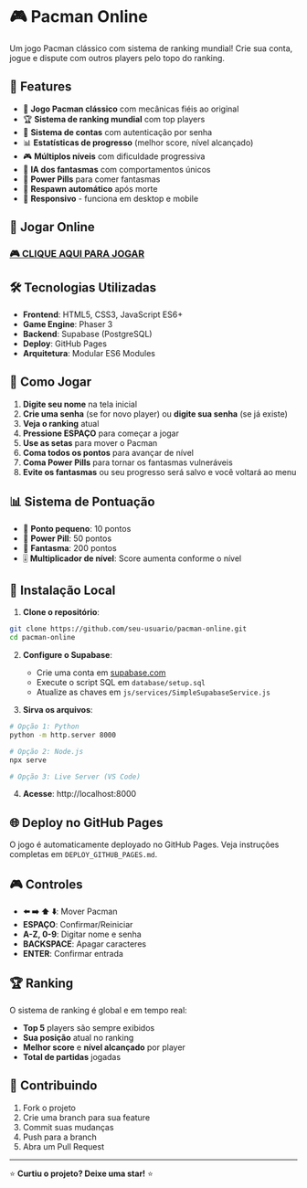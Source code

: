 # 🎮 Pacman Online

Um jogo Pacman clássico com sistema de ranking mundial! Crie sua conta, jogue e dispute com outros players pelo topo do ranking.

## 🌟 **Features**

- 🎯 **Jogo Pacman clássico** com mecânicas fiéis ao original
- 🏆 **Sistema de ranking mundial** com top players
- 👤 **Sistema de contas** com autenticação por senha
- 📊 **Estatísticas de progresso** (melhor score, nível alcançado)
- 🎮 **Múltiplos níveis** com dificuldade progressiva
- 👻 **IA dos fantasmas** com comportamentos únicos
- 💊 **Power Pills** para comer fantasmas
- 🔄 **Respawn automático** após morte
- 📱 **Responsivo** - funciona em desktop e mobile

## 🚀 **Jogar Online**

### [🎮 CLIQUE AQUI PARA JOGAR](https://seu-usuario.github.io/pacman-online/)

## 🛠 **Tecnologias Utilizadas**

- **Frontend**: HTML5, CSS3, JavaScript ES6+
- **Game Engine**: Phaser 3
- **Backend**: Supabase (PostgreSQL)
- **Deploy**: GitHub Pages
- **Arquitetura**: Modular ES6 Modules

## 🎯 **Como Jogar**

1. **Digite seu nome** na tela inicial
2. **Crie uma senha** (se for novo player) ou **digite sua senha** (se já existe)
3. **Veja o ranking** atual
4. **Pressione ESPAÇO** para começar a jogar
5. **Use as setas** para mover o Pacman
6. **Coma todos os pontos** para avançar de nível
7. **Coma Power Pills** para tornar os fantasmas vulneráveis
8. **Evite os fantasmas** ou seu progresso será salvo e você voltará ao menu

## 📊 **Sistema de Pontuação**

- 🔹 **Ponto pequeno**: 10 pontos
- 💊 **Power Pill**: 50 pontos  
- 👻 **Fantasma**: 200 pontos
- 🎚️ **Multiplicador de nível**: Score aumenta conforme o nível

## 🔧 **Instalação Local**

1. **Clone o repositório**:
```bash
git clone https://github.com/seu-usuario/pacman-online.git
cd pacman-online
```

2. **Configure o Supabase**:
   - Crie uma conta em [supabase.com](https://supabase.com)
   - Execute o script SQL em `database/setup.sql`
   - Atualize as chaves em `js/services/SimpleSupabaseService.js`

3. **Sirva os arquivos**:
```bash
# Opção 1: Python
python -m http.server 8000

# Opção 2: Node.js
npx serve

# Opção 3: Live Server (VS Code)
```

4. **Acesse**: http://localhost:8000

## 🌐 **Deploy no GitHub Pages**

O jogo é automaticamente deployado no GitHub Pages. Veja instruções completas em `DEPLOY_GITHUB_PAGES.md`.

## 🎮 **Controles**

- **⬅️ ➡️ ⬆️ ⬇️**: Mover Pacman
- **ESPAÇO**: Confirmar/Reiniciar
- **A-Z, 0-9**: Digitar nome e senha
- **BACKSPACE**: Apagar caracteres
- **ENTER**: Confirmar entrada

## 🏆 **Ranking**

O sistema de ranking é global e em tempo real:
- **Top 5** players são sempre exibidos
- **Sua posição** atual no ranking
- **Melhor score** e **nível alcançado** por player
- **Total de partidas** jogadas

## 🤝 **Contribuindo**

1. Fork o projeto
2. Crie uma branch para sua feature
3. Commit suas mudanças
4. Push para a branch
5. Abra um Pull Request

---

⭐ **Curtiu o projeto? Deixe uma star!** ⭐
